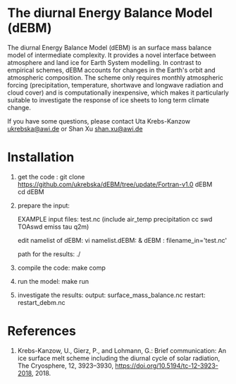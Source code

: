 The diurnal Energy Balance Model (dEBM)
======

The diurnal Energy Balance Model (dEBM) is an surface mass balance model of intermediate complexity. It provides a novel interface between atmosphere and land ice for Earth System modelling. In contrast to empirical schemes, dEBM accounts for changes in the Earth's orbit and atmospheric composition. The scheme only requires monthly atmospheric forcing (precipitation, temperature, shortwave and longwave radiation and cloud cover) and is computationally inexpensive, which makes it particularly suitable to investigate the response of ice sheets to long term climate change.

If you have some questions, please contact Uta Krebs-Kanzow <ukrebska@awi.de> or Shan Xu <shan.xu@awi.de>

Installation
=============

1. get the code :
   git clone https://github.com/ukrebska/dEBM/tree/update/Fortran-v1.0 dEBM   
   cd dEBM

2. prepare the input:
   
   EXAMPLE input files: test.nc (include air_temp precipitation cc swd TOAswd emiss tau q2m)

   edit namelist of dEBM:
      vi namelist.dEBM:
          & dEBM : filename_in='test.nc'

   path for the results:
   ./

3. compile the code:
   make comp

4. run the model:
   make run

5. investigate the results:
   output: surface_mass_balance.nc
   restart: restart_debm.nc

References
==========

1. Krebs-Kanzow, U., Gierz, P., and Lohmann, G.: Brief communication: An ice surface melt scheme including the diurnal cycle of solar radiation, The Cryosphere, 12, 3923–3930, https://doi.org/10.5194/tc-12-3923-2018, 2018.
